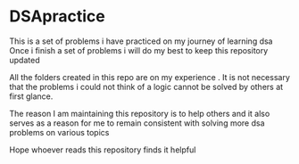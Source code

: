 # DSApractice
This is a set of problems i have practiced on my journey of learning dsa
Once i finish a set of problems i will do my best to keep this repository updated

All the folders created in this repo are on my experience . It is not necessary that the problems i could not think of a logic cannot be solved by others at first glance.

The reason I am maintaining this repository is to help others and it also serves as a reason for me to remain consistent with solving more dsa problems on various topics

Hope whoever reads this repository finds it helpful
